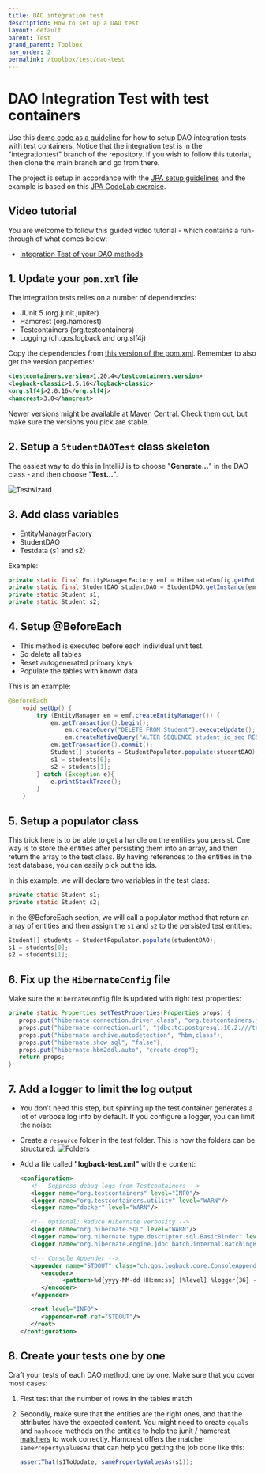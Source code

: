 ```yaml
---
title: DAO integration test
description: How to set up a DAO test
layout: default
parent: Test
grand_parent: Toolbox
nav_order: 2
permalink: /toolbox/test/dao-test
---
```


# DAO Integration Test with test containers

Use this [demo code as a guideline](https://github.com/jonbertelsen/codelab_1_3sem_spring2025/tree/integrationtest) for how to setup DAO integration tests with test containers. Notice that the integration test is in the "integrationtest" branch of the repository. If you wish to follow this tutorial, then clone the main branch and go from there.

The project is setup in accordance with the [JPA setup guidelines](../java/orm/jpa_setup.md) and the example is based on this [JPA CodeLab exercise](../../jpa_part1/exercises/codelab.md).

## Video tutorial

You are welcome to follow this guided video tutorial - which contains a run-through of what comes below:

- [Integration Test of your DAO methods](https://cphbusiness.cloud.panopto.eu/Panopto/Pages/Viewer.aspx?id=5129a2f6-b744-4441-a7fc-b27d00b314ae)

## 1. Update your `pom.xml` file

The integration tests relies on a number of dependencies:

- JUnit 5 (org.junit.jupiter)
- Hamcrest (org.hamcrest)
- Testcontainers (org.testcontainers)
- Logging (ch.qos.logback and org.slf4j)

Copy the dependencies from [this version of the pom.xml](https://github.com/jonbertelsen/codelab_1_3sem_spring2025/blob/integrationtest/pom.xml).
Remember to also get the version properties:

```xml
<testcontainers.version>1.20.4</testcontainers.version>
<logback-classic>1.5.16</logback-classic>
<org.slf4j>2.0.16</org.slf4j>
<hamcrest>3.0</hamcrest>
```

Newer versions might be available at Maven Central. Check them out, but make sure the versions you pick are stable.

## 2. Setup a `StudentDAOTest` class skeleton

The easiest way to do this in IntelliJ is to choose "**Generate...**" in the DAO class - and then choose "**Test...**".

![Testwizard](./images/testwizard.png)

## 3. Add class variables

- EntityManagerFactory
- StudentDAO
- Testdata (s1 and s2)

Example:

```java
private static final EntityManagerFactory emf = HibernateConfig.getEntityManagerFactoryForTest();
private static final StudentDAO studentDAO = StudentDAO.getInstance(emf);
private static Student s1;
private static Student s2;
```

## 4. Setup @BeforeEach

- This method is executed before each individual unit test.
- So delete all tables
- Reset autogenerated primary keys
- Populate the tables with known data

This is an example:

```java
@BeforeEach
    void setUp() {
        try (EntityManager em = emf.createEntityManager()) {
            em.getTransaction().begin();
                em.createQuery("DELETE FROM Student").executeUpdate();
                em.createNativeQuery("ALTER SEQUENCE student_id_seq RESTART WITH 1");
            em.getTransaction().commit();
            Student[] students = StudentPopulator.populate(studentDAO);
            s1 = students[0];
            s2 = students[1];
        } catch (Exception e){
            e.printStackTrace();
        }
    }
```

## 5. Setup a populator class

This trick here is to be able to get a handle on the entities you persist. One way is to store the entities after persisting them into an array,
and then return the array to the test class. By having references to the entities in the test database, you can easily pick out the ids.

In this example, we will declare two variables in the test class:

```java
private static Student s1;
private static Student s2;
```

In the @BeforeEach section, we will call a populator method that return an array of entities and then assign the `s1` and `s2` to the persisted test entities:

```java
Student[] students = StudentPopulator.populate(studentDAO);
s1 = students[0];
s2 = students[1];
```

## 6. Fix up the `HibernateConfig` file

Make sure the `HibernateConfig` file is updated with right test properties:

```java
private static Properties setTestProperties(Properties props) {
   props.put("hibernate.connection.driver_class", "org.testcontainers.jdbc.ContainerDatabaseDriver");
   props.put("hibernate.connection.url", "jdbc:tc:postgresql:16.2:///test_db");
   props.put("hibernate.archive.autodetection", "hbm,class");
   props.put("hibernate.show_sql", "false");
   props.put("hibernate.hbm2ddl.auto", "create-drop");
   return props;
}
   ```

## 7. Add a logger to limit the log output

- You don't need this step, but spinning up the test container generates a lot of verbose log info by default. If you configure a logger, you can limit the noise:

- Create a `resource` folder in the test folder. This is how the folders can be structured:
   ![Folders](./images/testfolders.png)
- Add a file called **"logback-test.xml"** with the content:

   ```xml
   <configuration>
      <!-- Suppress debug logs from Testcontainers -->
      <logger name="org.testcontainers" level="INFO"/>
      <logger name="org.testcontainers.utility" level="WARN"/>
      <logger name="docker" level="WARN"/>

      <!-- Optional: Reduce Hibernate verbosity -->
      <logger name="org.hibernate.SQL" level="WARN"/>
      <logger name="org.hibernate.type.descriptor.sql.BasicBinder" level="WARN"/>
      <logger name="org.hibernate.engine.jdbc.batch.internal.BatchingBatch" level="ERROR"/>

      <!-- Console Appender -->
      <appender name="STDOUT" class="ch.qos.logback.core.ConsoleAppender">
         <encoder>
               <pattern>%d{yyyy-MM-dd HH:mm:ss} [%level] %logger{36} - %msg%n</pattern>
         </encoder>
      </appender>

      <root level="INFO">
         <appender-ref ref="STDOUT"/>
      </root>
   </configuration>
   ```

## 8. Create your tests one by one

Craft your tests of each DAO method, one by one. Make sure that you cover most cases:

1. First test that the number of rows in the tables match
2. Secondly, make sure that the entities are the right ones, and that the attributes have the expected content. You might need to create `equals` and `hashcode` methods on the entities to help the junit / [hamcrest matchers](./hamcrest.md) to work correctly. Hamcrest offers the matcher `samePropertyValuesAs` that can help you getting the job done like this:

   ```java
   assertThat(s1ToUpdate, samePropertyValuesAs(s1));
   ```
